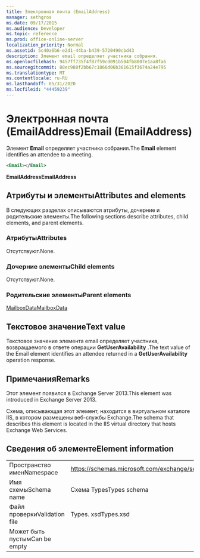 ```yaml
---
title: Электронная почта (EmailAddress)
manager: sethgros
ms.date: 09/17/2015
ms.audience: Developer
ms.topic: reference
ms.prod: office-online-server
localization_priority: Normal
ms.assetid: 5c40a6b6-e2d1-44ba-b439-5720490cbd43
description: Элемент email определяет участника собрания.
ms.openlocfilehash: 9457ff735f4f87f59cd091b504fb8807e1aa8fa6
ms.sourcegitcommit: 88ec988f2bb67c1866d06b361615f3674a24e795
ms.translationtype: MT
ms.contentlocale: ru-RU
ms.lasthandoff: 05/31/2020
ms.locfileid: "44459239"
---
```

# <a name="email-emailaddress"></a><span data-ttu-id="19a77-103">Электронная почта (EmailAddress)</span><span class="sxs-lookup"><span data-stu-id="19a77-103">Email (EmailAddress)</span></span>

<span data-ttu-id="19a77-104">Элемент **Email** определяет участника собрания.</span><span class="sxs-lookup"><span data-stu-id="19a77-104">The **Email** element identifies an attendee to a meeting.</span></span> 
  
```XML
<Email></Email>
```

 <span data-ttu-id="19a77-105">**EmailAddress**</span><span class="sxs-lookup"><span data-stu-id="19a77-105">**EmailAddress**</span></span>
## <a name="attributes-and-elements"></a><span data-ttu-id="19a77-106">Атрибуты и элементы</span><span class="sxs-lookup"><span data-stu-id="19a77-106">Attributes and elements</span></span>

<span data-ttu-id="19a77-107">В следующих разделах описываются атрибуты, дочерние и родительские элементы.</span><span class="sxs-lookup"><span data-stu-id="19a77-107">The following sections describe attributes, child elements, and parent elements.</span></span>
  
### <a name="attributes"></a><span data-ttu-id="19a77-108">Атрибуты</span><span class="sxs-lookup"><span data-stu-id="19a77-108">Attributes</span></span>

<span data-ttu-id="19a77-109">Отсутствуют.</span><span class="sxs-lookup"><span data-stu-id="19a77-109">None.</span></span>
  
### <a name="child-elements"></a><span data-ttu-id="19a77-110">Дочерние элементы</span><span class="sxs-lookup"><span data-stu-id="19a77-110">Child elements</span></span>

<span data-ttu-id="19a77-111">Отсутствуют.</span><span class="sxs-lookup"><span data-stu-id="19a77-111">None.</span></span>
  
### <a name="parent-elements"></a><span data-ttu-id="19a77-112">Родительские элементы</span><span class="sxs-lookup"><span data-stu-id="19a77-112">Parent elements</span></span>

[<span data-ttu-id="19a77-113">MailboxData</span><span class="sxs-lookup"><span data-stu-id="19a77-113">MailboxData</span></span>](mailboxdata.md)
  
## <a name="text-value"></a><span data-ttu-id="19a77-114">Текстовое значение</span><span class="sxs-lookup"><span data-stu-id="19a77-114">Text value</span></span>

<span data-ttu-id="19a77-115">Текстовое значение элемента email определяет участника, возвращаемого в ответе операции **GetUserAvailability** .</span><span class="sxs-lookup"><span data-stu-id="19a77-115">The text value of the Email element identifies an attendee returned in a **GetUserAvailability** operation response.</span></span> 
  
## <a name="remarks"></a><span data-ttu-id="19a77-116">Примечания</span><span class="sxs-lookup"><span data-stu-id="19a77-116">Remarks</span></span>

<span data-ttu-id="19a77-117">Этот элемент появился в Exchange Server 2013.</span><span class="sxs-lookup"><span data-stu-id="19a77-117">This element was introduced in Exchange Server 2013.</span></span>
  
<span data-ttu-id="19a77-118">Схема, описывающая этот элемент, находится в виртуальном каталоге IIS, в котором размещены веб-службы Exchange.</span><span class="sxs-lookup"><span data-stu-id="19a77-118">The schema that describes this element is located in the IIS virtual directory that hosts Exchange Web Services.</span></span>
  
## <a name="element-information"></a><span data-ttu-id="19a77-119">Сведения об элементе</span><span class="sxs-lookup"><span data-stu-id="19a77-119">Element information</span></span>

|||
|:-----|:-----|
|<span data-ttu-id="19a77-120">Пространство имен</span><span class="sxs-lookup"><span data-stu-id="19a77-120">Namespace</span></span>  <br/> |https://schemas.microsoft.com/exchange/services/2006/types  <br/> |
|<span data-ttu-id="19a77-121">Имя схемы</span><span class="sxs-lookup"><span data-stu-id="19a77-121">Schema name</span></span>  <br/> |<span data-ttu-id="19a77-122">Схема Types</span><span class="sxs-lookup"><span data-stu-id="19a77-122">Types schema</span></span>  <br/> |
|<span data-ttu-id="19a77-123">Файл проверки</span><span class="sxs-lookup"><span data-stu-id="19a77-123">Validation file</span></span>  <br/> |<span data-ttu-id="19a77-124">Types. xsd</span><span class="sxs-lookup"><span data-stu-id="19a77-124">Types.xsd</span></span>  <br/> |
|<span data-ttu-id="19a77-125">Может быть пустым</span><span class="sxs-lookup"><span data-stu-id="19a77-125">Can be empty</span></span>  <br/> ||
   

